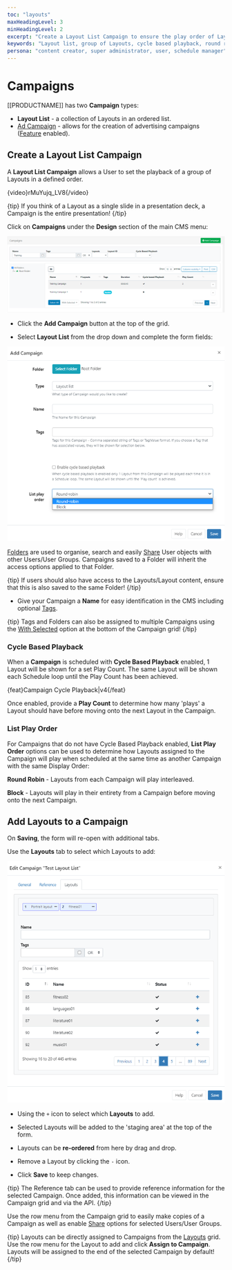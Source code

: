 ```yaml
---
toc: "layouts"
maxHeadingLevel: 3
minHeadingLevel: 2
excerpt: "Create a Layout List Campaign to ensure the play order of Layouts"
keywords: "Layout list, group of Layouts, cycle based playback, round robin, block"
persona: "content creator, super administrator, user, schedule manager"
---
```


# Campaigns

[[PRODUCTNAME]] has two  **Campaign** types:

- **Layout List** - a collection of Layouts in an ordered list.
- [Ad Campaign](layouts_ad_campaigns.html) - allows for the creation of advertising campaigns ([Feature](users_features_and_sharing.html#content-features) enabled).

## Create a Layout List Campaign

A **Layout List Campaign** allows a User to set the playback of a group of Layouts in a defined order. 

{video}rMuYujq_LV8{/video}

{tip}
If you think of a Layout as a single slide in a presentation deck, a Campaign is the entire presentation!
{/tip}

Click on **Campaigns** under the **Design** section of the main CMS menu:

![Campaigns](img/v4_layouts_campaigns_grid.png)

- Click the **Add Campaign** button at the top of the grid.

- Select **Layout List** from the drop down and complete the form fields:


![Add Layout List Campaign](img/v4_layouts_campaign_add_layout_list.png)

[Folders](tour_folders.html) are used to organise, search and easily [Share](users_features_and_sharing.html#content-share) User objects with other Users/User Groups. Campaigns saved to a Folder will inherit the access options applied to that Folder. 

{tip}
If users should also have access to the Layouts/Layout content, ensure that this is also saved to the same Folder!
{/tip}

- Give your Campaign a **Name** for easy identification in the CMS including optional [Tags](tour_tags.html).

{tip}
Tags and Folders can also be assigned to multiple Campaigns using the [With Selected](tour_cms_navigation.html#content-multi-select---with-selected) option at the bottom of the Campaign grid!
{/tip}

### Cycle Based Playback

When a **Campaign** is scheduled with **Cycle Based Playback** enabled, 1 Layout will be shown for a set Play Count. The same Layout will be shown each Schedule loop until the Play Count has been achieved.

{feat}Campaign Cycle Playback|v4{/feat}

Once enabled, provide a **Play Count** to determine how many 'plays' a Layout should have before moving onto the next Layout in the Campaign.

### List Play Order

For Campaigns that do not have Cycle Based Playback enabled, **List Play Order** options can be used to determine how Layouts assigned to the Campaign will play when scheduled at the same time as another Campaign with the same Display Order:

**Round Robin** - Layouts from each Campaign will play interleaved.

**Block** - Layouts will play in their entirety from a Campaign before moving onto the next Campaign.

## Add Layouts to a Campaign

On **Saving**, the form will re-open with additional tabs.

Use the **Layouts** tab to select which Layouts to add:

![Assign Layouts](img/v4_campaigns_assign_layouts.png)

- Using the `+` icon to select which **Layouts** to add.

- Selected Layouts will be added to the 'staging area' at the top of the form.
- Layouts can be **re-ordered** from here by drag and drop.
- Remove a Layout by clicking the  `-` icon.
- Click **Save** to keep changes.

{tip}
The Reference tab can be used to provide reference information for the selected Campaign. Once added, this information can be viewed in the Campaign grid and via the API.
{/tip}

Use the row menu from the Campaign grid to easily make copies of a Campaign as well as enable [Share](users_features_and_sharing.html#content-share) options for selected Users/User Groups.

{tip}
Layouts can be directly assigned to Campaigns from the [Layouts](layouts.html) grid. Use the row menu for the Layout to add and click **Assign to Campaign**. Layouts will be assigned to the end of the selected Campaign by default!
{/tip}





